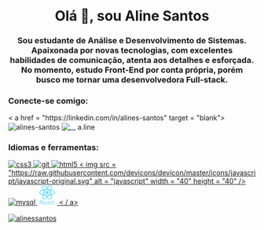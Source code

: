 <h1 align = "center"> Olá 👋, sou Aline Santos </h1>
<h3 align = "center"> Sou estudante de Análise e Desenvolvimento de Sistemas. Apaixonada por novas tecnologias, com excelentes habilidades de comunicação, atenta aos detalhes e esforçada. No momento, estudo Front-End por conta própria, porém busco me tornar uma desenvolvedora Full-stack. </h3>

<h3 align = "left"> Conecte-se comigo: </h3>
<p align = "left">
< a href = "https://linkedin.com/in/alines-santos" target = "blank"> <img align = "center" src = "https://raw.githubusercontent.com/rahuldkjain/github-profile- readme-generator / master / src / images / icons / Social / linked-in-alt.svg "alt =" alines-santos "height =" 30 "width ="
<a href="https://instagram.com/__a.line" target="blank"> <img align = "center" src = "https://raw.githubusercontent.com/rahuldkjain/github-profile-readme -generator / master / src / images / icons / Social / instagram.svg "alt =" __ a.line "height =" 30 "width =" 40 "/> </a>
</p>

<h3 align =" left "> Idiomas e ferramentas: </h3>
<p align = "left"> <a href="https://www.w3schools.com/css/" target="_blank"> <img src = "https://raw.githubusercontent.com/devicons/devicon /master/icons/css3/css3-original-wordmark.svg "alt =" css3 "width =" 40 "height =" 40 "/> </a> <a href =" https://git-scm.com / "target =" _ blank "> <img src =" https://www.vectorlogo.zone/logos/git-scm/git-scm-icon.svg "alt =" git "width =" 40 "height =" 40 "/> </a> <a href="https://www.w3.org/html/" target="_blank"> <img src =" https://raw.githubusercontent.com/devicons/devicon /master/icons/html5/html5-original-wordmark.svg "alt ="html5 "width =" 40 "height =" 40 "/> </a> <a href="https://developer.mozilla.org/en-US/docs/Web/JavaScript" target="_blank"> < img src = "https://raw.githubusercontent.com/devicons/devicon/master/icons/javascript/javascript-original.svg" alt = "javascript" width = "40" height = "40" /> </ a > <a href="https://www.mysql.com/" target="_blank"> <img src = "https://raw.githubusercontent.com/devicons/devicon/master/icons/mysql/mysql- original-wordmark.svg "alt =" mysql "width =" 40 "height =" 40 "/> </a> <a href="https://reactjs.org/" target="_blank"> <img src = "https://raw.githubusercontent.com/devicons/devicon/master/icons/react/react-original-wordmark.svg" alt = "react" width = "40" height = "40" /> < / a> </p>

<p> <img align = "center" src = "https://github-readme-stats.vercel.app/api/top-langs?username=alinessantos&show_icons=true&locale=en&layout=compact" alt = "alinessantos" /> </p>
